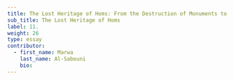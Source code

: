 ```yaml
---
title: The Lost Heritage of Homs: From the Destruction of Monuments to the Destruction of Meaning
sub_title: The Lost Heritage of Homs
label: 11.
weight: 26
type: essay
contributor:
  - first_name: Marwa
    last_name: Al-Sabouni
    bio:
---
```

